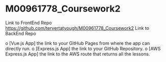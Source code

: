 # M00961778_Coursework2

Link to FrontEnd Repo https://github.com/tervertatyough/M00961778_Coursework2
Link to BackEnd Repo 

o [Vue.js App] the link to your GitHub Pages from where the app
can directly run.
o [Express.js App] the link to your GitHub Repository.
o [AWS Express.js App] the link to the AWS route that returns all
the lessons.
